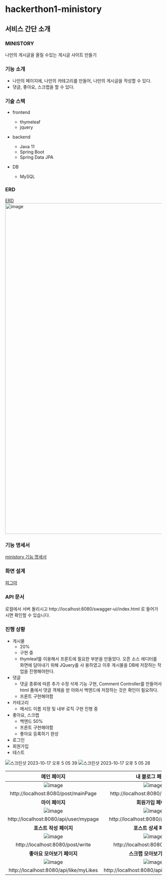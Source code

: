 # hackerthon1-ministory

## 서비스 간단 소개
### MINISTORY
나만의 게시글을 올릴 수있는 게시글 사이트 만들기

### 기능 소개
- 나만의 페이지에, 나만의 카테고리를 만들어, 나만의 게시글을 작성할 수 있다. 
- 댓글, 좋아요, 스크랩을 할 수 있다.

### 기술 스택
- frontend
  - thymeleaf
  - jquery

- backend
  - Java 11
  - Spring Boot
  - Spring Data JPA


- DB
  - MySQL

### ERD
[ERD](https://www.erdcloud.com/d/smw4qbjMBv8rBbif6)
<img width="1060" alt="image" src="https://github.com/Kernel360/hackerthon1-ministory/assets/68376744/29b3a122-7819-4e05-880d-6d710313c3c4">

### 기능 명세서
[ministory 기능 명세서](https://www.notion.so/cc3b387411d14249af695e9073b93be7?pvs=4)

### 화면 설계
[피그마](https://www.figma.com/file/EbqWx8qFW1O9U5jDJUwkfQ/ministory?type=design&node-id=0-1&mode=design&t=Bbw5lxTm8rB38Uh6-0)

### API 문서
로컬에서 서버 돌리시고
http://localhost:8080/swagger-ui/index.html
로 들어가시면 확인할 수 있습니다. 

### 진행 상황
- 게시물
  - 20%
  - 구현 중
  - thymleaf를 이용해서 프론트에 필요한 부분을 만들었다.
    오픈 소스 에디터를 화면에 담아내기 위해 JQuery를 사
    용하였고 이후 게시물을 DB에 저장하는 작업을 진행해야한다.
- 댓글
  - 댓글 종류에 따른 추가 수정 삭제 기능 구현, Comment
    Controller를 만들어서 html 폼에서 댓글 객체을 받
    아와서 백엔드에 저장하는 것은 확인이 필요하다. 
  - 프론트 구현해야함
- 카테고리
  - 메서드 이름 지정 및 내부 로직 구현 진행 중
- 좋아요, 스크랩
  - 백엔드 50%
  - 프론트 구현해야함
  - 좋아요 등록하기 완성
- 로그인
- 회원가입
- 테스트

![스크린샷 2023-10-17 오후 5 05 39](https://github.com/Kernel360/hackerthon1-ministory/assets/101683784/da11b932-6d38-41f1-9e0d-dca3b3253088)
![스크린샷 2023-10-17 오후 5 05 28](https://github.com/Kernel360/hackerthon1-ministory/assets/101683784/480d8410-fb11-43ea-b4f3-30bca5bd4ecb)


|                                                   **메인 페이지**                                                  |                                                **내 블로그 페이지**                                                |
|:------------------------------------------------------------------------------------------------------------------:|:------------------------------------------------------------------------------------------------------------------:|
| ![image](https://github.com/Kernel360/hackerthon1-ministory/assets/147565215/bb9af6a2-6a68-4330-a580-f6552923eeb4) | ![image](https://github.com/Kernel360/hackerthon1-ministory/assets/147565215/7976d3e8-331c-419f-9b94-6c5a3742d2dd) |
|                                         http://localhost:8080/post/mainPage                                        |                                         http://localhost:8080/post/myBlog/1                                        |
|                                                   **마이 페이지**                                                  |                                                 **회원가입 페이지**                                                |
| ![image](https://github.com/Kernel360/hackerthon1-ministory/assets/147565215/8df8866c-cd8d-44ec-befb-514652509ea5) | ![image](https://github.com/Kernel360/hackerthon1-ministory/assets/147565215/116396c8-424f-45cf-96cc-fdfaaa79e6e3) |
|                                        http://localhost:8080/api/user/mypage                                       |                                        http://localhost:8080/api/user/signup                                       |
|                                               **포스트 작성 페이지**                                               |                                               **포스트 상세 페이지**                                               |
| ![image](https://github.com/Kernel360/hackerthon1-ministory/assets/147565215/b297f514-d224-48f6-8a61-427c606c1be4) | ![image](https://github.com/Kernel360/hackerthon1-ministory/assets/147565215/1146f960-4ef3-4a86-8bd0-e04fec542422) |
|                                          http://localhost:8080/post/write                                          |                                          http://localhost:8080/post/view/1                                         |
|                                             **좋아요 모아보기 페이지**                                             |                                             **스크랩 모아보기 페이지**                                             |
| ![image](https://github.com/Kernel360/hackerthon1-ministory/assets/147565215/a00dd16f-d531-48e7-ae78-fbfdc0681f44) | ![image](https://github.com/Kernel360/hackerthon1-ministory/assets/147565215/76260bf3-5d7a-469f-b460-00709e8d4c06) |
|                                       http://localhost:8080/api/like/myLikes                                       |                                      http://localhost:8080/api/scrap/myScraps                                      |
